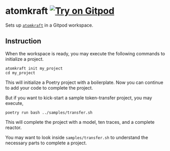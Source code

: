 # atomkraft [![Try on Gitpod](https://img.shields.io/badge/Atomkraft-Try%20on%20Gitpod-FFB45B?logo=gitpod)](https://gitpod.io/#https://github.com/rnbguy/atomkraft-gitpod)

Sets up [`atomkraft`](https://github.com/informalsystems/atomkraft) in a Gitpod workspace.

## Instruction

When the workspace is ready, you may execute the following commands to initialize a project.

```
atomkraft init my_project
cd my_project
```

This will initialize a Poetry project with a boilerplate. Now you can continue to add your code to complete the project.

But if you want to kick-start a sample token-transfer project, you may execute,

```
poetry run bash ../samples/transfer.sh
```

This will complete the project with a model, ten traces, and a complete reactor.

You may want to look inside `samples/transfer.sh` to understand the necessary parts to complete a project.
